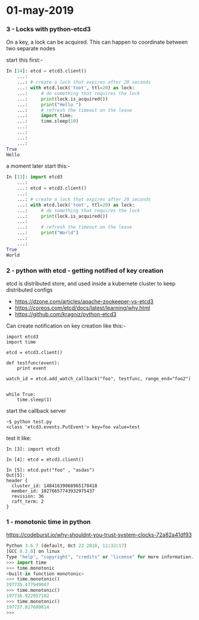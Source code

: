 # 01-may-2019

### 3 - Locks with python-etcd3


On a key, a lock can be acquired. This can happen to coordinate between two separate nodes

start this first:-
```python
In [14]: etcd = etcd3.client()
    ...: 
    ...: # create a lock that expires after 20 seconds
    ...: with etcd.lock('toot', ttl=20) as lock:
    ...:     # do something that requires the lock
    ...:     print(lock.is_acquired())
    ...:     print("Hello ")
    ...:     # refresh the timeout on the lease
    ...:     import time;
    ...:     time.sleep(10)
    ...:     
    ...:     
    ...:     
    ...:     
True
Hello 
```

a moment later start this:-
```python
In [13]: import etcd3
    ...: 
    ...: etcd = etcd3.client()
    ...: 
    ...: # create a lock that expires after 20 seconds
    ...: with etcd.lock('toot', ttl=20) as lock:
    ...:     # do something that requires the lock
    ...:     print(lock.is_acquired())
    ...: 
    ...:     # refresh the timeout on the lease
    ...:     print("World")
    ...:     
    ...:     
True
World

```



### 2 - python with etcd - getting notified of key creation

etcd is distributed store, and used inside a kubernete cluster to keep distributed configs

- https://dzone.com/articles/apache-zookeeper-vs-etcd3
- https://coreos.com/etcd/docs/latest/learning/why.html
- https://github.com/kragniz/python-etcd3

Can create notification on key creation like this:-
```python3
import etcd3
import time

etcd = etcd3.client()

def testfunc(event):
    print event

watch_id = etcd.add_watch_callback("foo", testfunc, range_end="foo2")


while True:
    time.sleep(1)

```


start the callback server 
```
~$ python test.py
<class 'etcd3.events.PutEvent'> key=foo value=test
```

test it like:
```python3
In [3]: import etcd3

In [4]: etcd = etcd3.client()

In [5]: etcd.put("foo" , "asdas")
Out[5]: 
header {
  cluster_id: 14841639068965178418
  member_id: 10276657743932975437
  revision: 36
  raft_term: 2
}

```


### 1 - monotonic time in python

https://codeburst.io/why-shouldnt-you-trust-system-clocks-72a82a41df93

```python
Python 3.6.7 (default, Oct 22 2018, 11:32:17) 
[GCC 8.2.0] on linux
Type "help", "copyright", "credits" or "license" for more information.
>>> import time
>>> time.monotonic
<built-in function monotonic>
>>> time.monotonic()
197735.477949047
>>> time.monotonic()
197736.922957192
>>> time.monotonic()
197737.817689814
>>>
```
